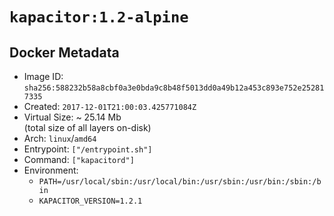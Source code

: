 # `kapacitor:1.2-alpine`

## Docker Metadata

- Image ID: `sha256:588232b58a8cbf0a3e0bda9c8b48f5013dd0a49b12a453c893e752e252817335`
- Created: `2017-12-01T21:00:03.425771084Z`
- Virtual Size: ~ 25.14 Mb  
  (total size of all layers on-disk)
- Arch: `linux`/`amd64`
- Entrypoint: `["/entrypoint.sh"]`
- Command: `["kapacitord"]`
- Environment:
  - `PATH=/usr/local/sbin:/usr/local/bin:/usr/sbin:/usr/bin:/sbin:/bin`
  - `KAPACITOR_VERSION=1.2.1`
